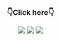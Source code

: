 <h3 align="center">👇Click here👇</h3>
<div align="center">
  <img src="https://img.shields.io/badge/Youtube-FF0000.svg?style=for-the-badge&logo=Youtube&logoColor=FFFFFF" />
  <img src="https://img.shields.io/badge/instagram-E4405F.svg?style=for-the-badge&logo=Instagram&logoColor=FFFFFF" />
  <img src="https://img.shields.io/badge/X-000000.svg?style=for-the-badge&logo=X&logoColor=FFFFFF" />
</div>
